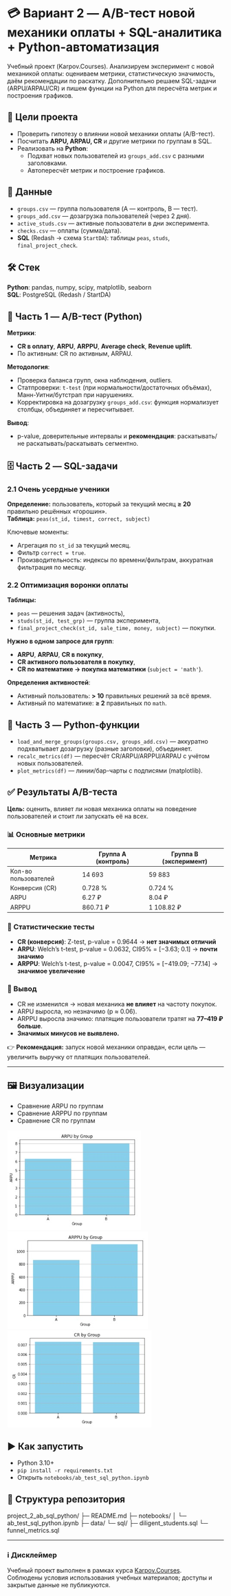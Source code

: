 # 💳 Вариант 2 — A/B-тест новой механики оплаты + SQL-аналитика + Python-автоматизация

Учебный проект (Karpov.Courses). Анализируем эксперимент с новой механикой оплаты: оцениваем метрики, статистическую значимость, даём рекомендации по раскатку. Дополнительно решаем SQL-задачи (ARPU/ARPAU/CR) и пишем функции на Python для пересчёта метрик и построения графиков.

## 🎯 Цели проекта
- Проверить гипотезу о влиянии новой механики оплаты (A/B-тест).
- Посчитать **ARPU, ARPAU, CR** и другие метрики по группам в SQL.
- Реализовать на **Python**:
  - Подхват новых пользователей из `groups_add.csv` с разными заголовками.
  - Автопересчёт метрик и построение графиков.

## 🧾 Данные
- `groups.csv` — группа пользователя (A — контроль, B — тест).
- `groups_add.csv` — дозагрузка пользователей (через 2 дня).
- `active_studs.csv` — активные пользователи в дни эксперимента.
- `checks.csv` — оплаты (сумма/дата).
- **SQL** (Redash → схема `StartDA`): таблицы `peas`, `studs`, `final_project_check`.

## 🛠️ Стек
**Python**: pandas, numpy, scipy, matplotlib, seaborn  
**SQL**: PostgreSQL (Redash / StartDA)

## 🔬 Часть 1 — A/B-тест (Python)
**Метрики**:
- **CR в оплату**, **ARPU**, **ARPPU**, **Average check**, **Revenue uplift**.
- По активным: CR по активным, ARPAU.

**Методология**:
- Проверка баланса групп, окна наблюдения, outliers.
- Статпроверки: `t-test` (при нормальности/достаточных объёмах), Манн-Уитни/бутстрап при нарушениях.
- Корректировка на дозагрузку `groups_add.csv`: функция нормализует столбцы, объединяет и пересчитывает.

**Вывод**:
- p-value, доверительные интервалы и **рекомендация**: раскатывать/не раскатывать/раскатывать сегментно.

## 🗄️ Часть 2 — SQL-задачи

### 2.1 Очень усердные ученики
**Определение:** пользователь, который за текущий месяц **≥ 20** правильно решённых «горошин».  
**Таблица:** `peas(st_id, timest, correct, subject)`

Ключевые моменты:
- Агрегация по `st_id` за текущий месяц.
- Фильтр `correct = true`.
- Производительность: индексы по времени/фильтрам, аккуратная фильтрация по месяцу.

### 2.2 Оптимизация воронки оплаты
**Таблицы:**  
- `peas` — решения задач (активность),  
- `studs(st_id, test_grp)` — группа эксперимента,  
- `final_project_check(st_id, sale_time, money, subject)` — покупки.

**Нужно в одном запросе для групп**:  
- **ARPU**, **ARPAU**, **CR в покупку**,  
- **CR активного пользователя в покупку**,  
- **CR по математике → покупка математики** (`subject = 'math'`).

**Определения активностей**:
- Активный пользователь: **> 10** правильных решений за всё время.
- Активный по математике: **≥ 2** правильных по `math`.

## 🧩 Часть 3 — Python-функции
- `load_and_merge_groups(groups.csv, groups_add.csv)` — аккуратно подхватывает дозагрузку (разные заголовки), объединяет.
- `recalc_metrics(df)` — пересчёт CR/ARPU/ARPPU/ARPAU с учётом новых пользователей.
- `plot_metrics(df)` — линии/бар-чарты с подписями (matplotlib).

## ✅ Результаты A/B-теста

**Цель:** оценить, влияет ли новая механика оплаты на поведение пользователей и стоит ли запускать её на всех.

### 📊 Основные метрики
| Метрика              | Группа A (контроль) | Группа B (эксперимент) |
|----------------------|---------------------|-------------------------|
| Кол-во пользователей | 14 693              | 59 883                  |
| Конверсия (CR)       | 0.728 %             | 0.724 %                 |
| ARPU                 | 6.27 ₽              | 8.04 ₽                  |
| ARPPU                | 860.71 ₽            | 1 108.82 ₽              |

### 🧪 Статистические тесты
- **CR (конверсия)**: Z-test, p-value = 0.9644 → **нет значимых отличий**  
- **ARPU**: Welch’s t-test, p-value = 0.0632, CI95% = [−3.63; 0.1] → **почти значимо**  
- **ARPPU**: Welch’s t-test, p-value = 0.0047, CI95% = [−419.09; −77.14] → **значимое увеличение**

### 📌 Вывод
- CR не изменился → новая механика **не влияет** на частоту покупок.  
- ARPU выросла, но незначимо (p ≈ 0.06).  
- ARPPU выросла значимо: платящие пользователи тратят на **77–419 ₽ больше**.  
- **Значимых минусов не выявлено.**

👉 **Рекомендация:** запуск новой механики оправдан, если цель — увеличить выручку от платящих пользователей.

---

## 🖼️ Визуализации

- Сравнение ARPU по группам  
- Сравнение ARPPU по группам  
- Сравнение CR по группам  

![ARPU by Group](images/arpu_by_group.jpeg)  
![ARPPU by Group](images/arppu_by_group.jpeg)  
![CR by Group](images/cr_by_group.jpeg)

## ▶️ Как запустить
- Python 3.10+
- `pip install -r requirements.txt`
- Открыть `notebooks/ab_test_sql_python.ipynb`

## 📁 Структура репозитория
project_2_ab_sql_python/
├─ README.md
├─ notebooks/
│ └─ ab_test_sql_python.ipynb
├─ data/ 
└─ sql/
├─ diligent_students.sql
└─ funnel_metrics.sql

---

### ℹ️ Дисклеймер
Учебный проект выполнен в рамках курса [Karpov.Courses](https://karpov.courses).  
Соблюдены условия использования учебных материалов; доступы и закрытые данные не публикуются.